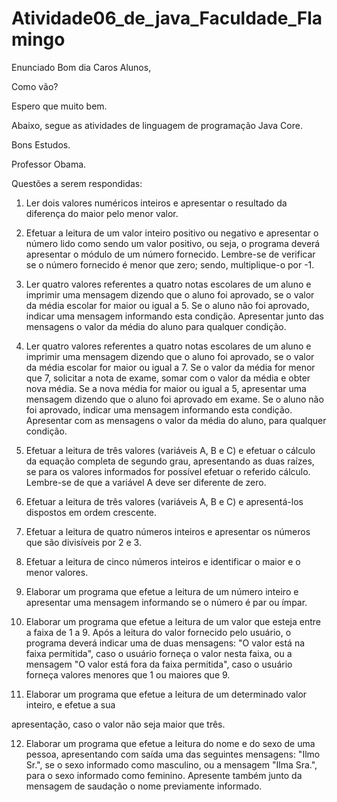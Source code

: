 # Atividade06_de_java_Faculdade_Flamingo

Enunciado
 Bom dia Caros Alunos,



Como vão?



Espero que muito bem.



Abaixo, segue as atividades de linguagem de programação Java Core.



Bons Estudos.



Professor Obama.



Questões a serem respondidas:

1) Ler dois valores numéricos inteiros e apresentar o resultado da diferença do maior pelo menor valor.

2. Efetuar a leitura de um valor inteiro positivo ou negativo e apresentar o número lido como sendo um valor positivo, ou seja, o programa deverá apresentar o módulo de um número fornecido. Lembre-se de verificar se o número fornecido é menor que zero; sendo, multiplique-o por -1.

3. Ler quatro valores referentes a quatro notas escolares de um aluno e imprimir uma mensagem dizendo que o aluno foi aprovado, se o valor da média escolar for maior ou igual a 5. Se o aluno não foi aprovado, indicar uma mensagem informando esta condição. Apresentar junto das mensagens o valor da média do aluno para qualquer condição.

4. Ler quatro valores referentes a quatro notas escolares de um aluno e imprimir uma mensagem dizendo que o aluno foi aprovado, se o valor da média escolar for maior ou igual a 7. Se o valor da média for menor que 7, solicitar a nota de exame, somar com o valor da média e obter nova média. Se a nova média for maior ou igual a 5, apresentar uma mensagem dizendo que o aluno foi aprovado em exame. Se o aluno não foi aprovado, indicar uma mensagem informando esta condição. Apresentar com as mensagens o valor da média do aluno, para qualquer condição.

5. Efetuar a leitura de três valores (variáveis A, B e C) e efetuar o cálculo da equação completa de segundo grau, apresentando as duas raízes, se para os valores informados for possível efetuar o referido cálculo. Lembre-se de que a variável A deve ser diferente de zero.

6. Efetuar a leitura de três valores (variáveis A, B e C) e apresentá-los dispostos em ordem crescente.

7. Efetuar a leitura de quatro números inteiros e apresentar os números que são divisíveis por 2 e 3.

8. Efetuar a leitura de cinco números inteiros e identificar o maior e o menor valores.

9. Elaborar um programa que efetue a leitura de um número inteiro e apresentar uma mensagem informando se o número é par ou ímpar.

10. Elaborar um programa que efetue a leitura de um valor que esteja entre a faixa de 1 a 9. Após a leitura do valor fornecido pelo usuário, o programa deverá indicar uma de duas mensagens: "O valor está na faixa permitida", caso o usuário forneça o valor nesta faixa, ou a mensagem "O valor está fora da faixa permitida", caso o usuário forneça valores menores que 1 ou maiores que 9.

11. Elaborar um programa que efetue a leitura de um determinado valor inteiro, e efetue a sua

apresentação, caso o valor não seja maior que três.

12. Elaborar um programa que efetue a leitura do nome e do sexo de uma pessoa, apresentando com saída uma das seguintes mensagens: "Ilmo Sr.", se o sexo informado como masculino, ou a mensagem "Ilma Sra.", para o sexo informado como feminino. Apresente também junto da mensagem de saudação o nome previamente informado.
